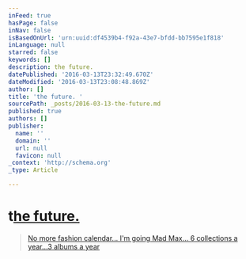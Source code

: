 ```yaml
---
inFeed: true
hasPage: false
inNav: false
isBasedOnUrl: 'urn:uuid:df4539b4-f92a-43e7-bfdd-bb7595e1f818'
inLanguage: null
starred: false
keywords: []
description: the future.
datePublished: '2016-03-13T23:32:49.670Z'
dateModified: '2016-03-13T23:08:48.869Z'
author: []
title: 'the future. '
sourcePath: _posts/2016-03-13-the-future.md
published: true
authors: []
publisher:
  name: ''
  domain: ''
  url: null
  favicon: null
_context: 'http://schema.org'
_type: Article

---
```

# t[he future. ][0]

> [No more fashion calendar... I'm going Mad Max... 6 collections a year...3 albums a year][0]



[0]: null